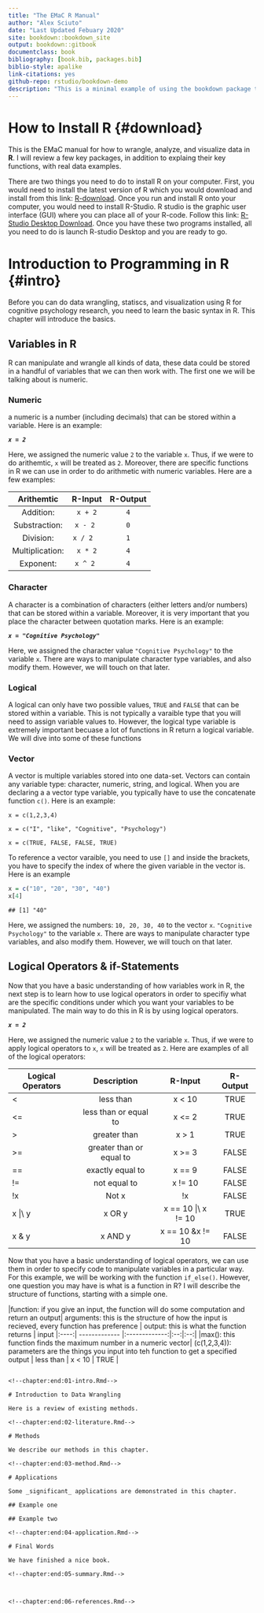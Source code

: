 ```yaml
--- 
title: "The EMaC R Manual"
author: "Alex Sciuto"
date: "Last Updated Febuary 2020"
site: bookdown::bookdown_site
output: bookdown::gitbook
documentclass: book
bibliography: [book.bib, packages.bib]
biblio-style: apalike
link-citations: yes
github-repo: rstudio/bookdown-demo
description: "This is a minimal example of using the bookdown package to write a book. The output format for this example is bookdown::gitbook."
---
```


# How to Install R {#download}

This is the EMaC manual for how to wrangle, analyze, and visualize data in **R**. I will review a few key packages, in addition to explaing their key functions, with real data examples. 

There are two things you need to do to install R on your computer. First, you would need to install the latest version of R which you would download and install from this link: [R-download](https://cloud.r-project.org/). Once you run and install R onto your computer, you would need to install R-Studio. R studio is the graphic user interface (GUI) where you can place all of your R-code. Follow this link: [R-Studio Desktop Download](https://rstudio.com/products/rstudio/download/). Once you have these two programs installed, all you need to do is launch R-studio Desktop and you are ready to go.



<!--chapter:end:index.Rmd-->

# Introduction to Programming in R {#intro}

Before you can do data wrangling, statiscs, and visualization using R for cognitive psychology research, you need to learn the basic syntax in R. This chapter will introduce the basics.

## Variables in R

R can manipulate and wrangle all kinds of data, these data could be stored in a handful of variables that we can then work with. The first one we will be talking about is numeric. 

### Numeric

a numeric is a number (including decimals) that can be stored within a variable. Here is an example:

***` x = 2 `***

Here, we assigned the numeric value `2` to the variable `x`. Thus, if we were to do arithemtic, `x` will be treated as `2`. Moreover, there are specific functions in R we can use in order to do arithmetic with numeric variables. Here are a few examples:

| Arithemtic | R-Input   | R-Output   |    
| :-------------: |:-------------:|:---:|
| Addition: | `x + 2`|`4`|
| Substraction: | `x - 2 `|`0`|
| Division:  | `x / 2  `|`1`|
| Multiplication: |`x * 2`|`4`|
| Exponent: | `x ^ 2 `|`4`|



### Character

A character is a combination of characters (either letters and/or numbers) that can be stored within a variable. Moreover, it is very important that you place the character between quotation marks. Here is an example:

***`x = "Cognitive Psychology"`***

Here, we assigned the character value `"Cognitive Psychology"` to the variable `x`. There are ways to manipulate character type variables, and also modify them. However, we will touch on that later.

### Logical 

A logical can only have two possible values, `TRUE` and `FALSE` that can be stored within a variable. This is not typically a varaible type that you will need to assign variable values to. However, the logical type variable is extremely important becuase a lot of functions in R return a logical variable. We will dive into some of these functions 

### Vector 

A vector is multiple variables stored into one data-set. Vectors can contain any variable type: character, numeric, string, and logical. When you are declaring a a vector type variable, you typically have to use the concatenate function `c()`. Here is an example:

`x = c(1,2,3,4)`

`x = c("I", "like", "Cognitive", "Psychology")`

`x = c(TRUE, FALSE, FALSE, TRUE)`

To reference a vector varaible, you need to use `[]` and inside the brackets, you have to specify the index of where the given variable in the vector is. Here is an example


```r
x = c("10", "20", "30", "40")
x[4]
```

```
## [1] "40"
```

Here, we assigned the numbers: `10, 20, 30, 40` to the vector `x`. `"Cognitive Psychology"` to the variable `x`. There are ways to manipulate character type variables, and also modify them. However, we will touch on that later.

## Logical Operators & if-Statements

Now that you have a basic understanding of how variables work in R, the next step is to learn how to use logical operators in order to specifiy what are the specific conditions under which you want your variables to be manipulated. The main way to do this in R is by using logical operators. 

***` x = 2 `***

Here, we assigned the numeric value `2` to the variable `x`. Thus, if we were to apply logical operators to `x`, `x` will be treated as `2`. Here are examples of all of the logical operators:

| Logical Operators      | Description   |   R-Input   | R-Output|  
| ------------- |:-------------:|:--:|:--:|
| <     | less than | x < 10 | TRUE |
| <=     | less than or equal to |x <= 2| TRUE|
| > | greater than    | x > 1| TRUE|
| >= | greater than or equal to |x >= 3| FALSE| 
| == | exactly equal to | x == 9| FALSE|
| != | not equal to    | x != 10| FALSE|
| !x| 	Not x  | !x | FALSE|
| x \|\ y | x OR y    | x == 10 \|\ x != 10|TRUE|
| x & y  | 	x AND y | x == 10 &x != 10|FALSE|

Now that you have a basic understanding of logical operators, we can use them in order to specify code to manipulate variables in a particular way. For this example, we will be working with the function `if_else()`. However, one question you may have is what is a function in R? I will describe the structure of functions, starting with a simple one. 

|function: if you give an input, the function will do some computation and return an output| arguments: this is the structure of how the input is recieved, every function has preference | output: this is what the function returns   | input 
|:----:| ------------- |:-------------:|:--:|:--:|
|max(): this function finds the maximum number in a numeric vector| (c(1,2,3,4)): parameters are the things you input into teh function to get a specified output  | less than | x < 10 | TRUE |


```

<!--chapter:end:01-intro.Rmd-->

# Introduction to Data Wrangling

Here is a review of existing methods.

<!--chapter:end:02-literature.Rmd-->

# Methods

We describe our methods in this chapter.

<!--chapter:end:03-method.Rmd-->

# Applications

Some _significant_ applications are demonstrated in this chapter.

## Example one

## Example two

<!--chapter:end:04-application.Rmd-->

# Final Words

We have finished a nice book.

<!--chapter:end:05-summary.Rmd-->



<!--chapter:end:06-references.Rmd-->

